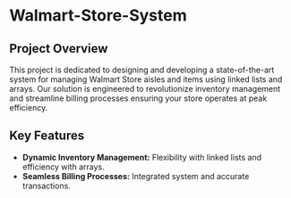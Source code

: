 # Walmart-Store-System
## Project Overview
This project is dedicated to designing and developing a state-of-the-art system for managing Walmart Store aisles and items using linked lists and arrays. Our solution is engineered to revolutionize inventory management and streamline billing processes ensuring your store operates at peak efficiency.

## Key Features
- **Dynamic Inventory Management:** Flexibility with linked lists and efficiency with arrays.
- **Seamless Billing Processes:** Integrated system and accurate transactions.
